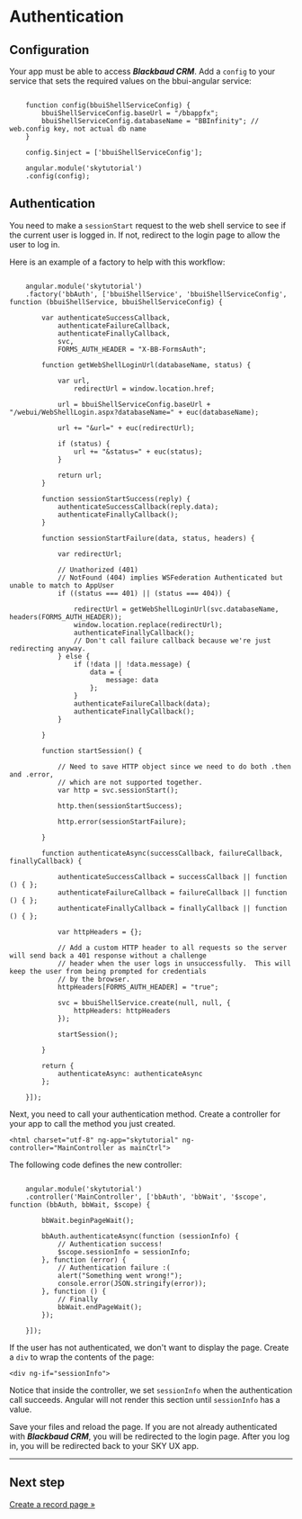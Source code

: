 # Authentication

## Configuration

Your app must be able to access ***Blackbaud CRM***. Add a `config` to your service that sets the required values on the bbui-angular service:

<pre><code>
    function config(bbuiShellServiceConfig) {
        bbuiShellServiceConfig.baseUrl = "/bbappfx";
        bbuiShellServiceConfig.databaseName = "BBInfinity"; // web.config key, not actual db name
    }

    config.$inject = ['bbuiShellServiceConfig'];

    angular.module('skytutorial')
    .config(config);
</code></pre>

## Authentication

You need to make a `sessionStart` request to the web shell service to see if the current user is logged in. If not, redirect to the login page to allow the user to log in.

Here is an example of a factory to help with this workflow:

<pre><code>
    angular.module('skytutorial')
    .factory('bbAuth', ['bbuiShellService', 'bbuiShellServiceConfig', function (bbuiShellService, bbuiShellServiceConfig) {

        var authenticateSuccessCallback,
            authenticateFailureCallback,
            authenticateFinallyCallback,
            svc,
            FORMS_AUTH_HEADER = "X-BB-FormsAuth";

        function getWebShellLoginUrl(databaseName, status) {

            var url,
                redirectUrl = window.location.href;

            url = bbuiShellServiceConfig.baseUrl + "/webui/WebShellLogin.aspx?databaseName=" + euc(databaseName);

            url += "&url=" + euc(redirectUrl);

            if (status) {
                url += "&status=" + euc(status);
            }

            return url;
        }

        function sessionStartSuccess(reply) {
            authenticateSuccessCallback(reply.data);
            authenticateFinallyCallback();
        }

        function sessionStartFailure(data, status, headers) {

            var redirectUrl;

            // Unathorized (401)
            // NotFound (404) implies WSFederation Authenticated but unable to match to AppUser
            if ((status === 401) || (status === 404)) {

                redirectUrl = getWebShellLoginUrl(svc.databaseName, headers(FORMS_AUTH_HEADER));
                window.location.replace(redirectUrl);
                authenticateFinallyCallback();
                // Don't call failure callback because we're just redirecting anyway.
            } else {
                if (!data || !data.message) {
                    data = {
                        message: data
                    };
                }
                authenticateFailureCallback(data);
                authenticateFinallyCallback();
            }

        }

        function startSession() {

            // Need to save HTTP object since we need to do both .then and .error,
            // which are not supported together.
            var http = svc.sessionStart();

            http.then(sessionStartSuccess);

            http.error(sessionStartFailure);

        }

        function authenticateAsync(successCallback, failureCallback, finallyCallback) {

            authenticateSuccessCallback = successCallback || function () { };
            authenticateFailureCallback = failureCallback || function () { };
            authenticateFinallyCallback = finallyCallback || function () { };

            var httpHeaders = {};

            // Add a custom HTTP header to all requests so the server will send back a 401 response without a challenge
            // header when the user logs in unsuccessfully.  This will keep the user from being prompted for credentials
            // by the browser.
            httpHeaders[FORMS_AUTH_HEADER] = "true";

            svc = bbuiShellService.create(null, null, {
                httpHeaders: httpHeaders
            });

            startSession();

        }

        return {
            authenticateAsync: authenticateAsync
        };

    }]);
</code></pre>

Next, you need to call your authentication method. Create a controller for your app to call the method you just created.

`<html charset="utf-8" ng-app="skytutorial" ng-controller="MainController as mainCtrl">`

The following code defines the new controller:

<pre><code>
    angular.module('skytutorial')
    .controller('MainController', ['bbAuth', 'bbWait', '$scope', function (bbAuth, bbWait, $scope) {

        bbWait.beginPageWait();

        bbAuth.authenticateAsync(function (sessionInfo) {
            // Authentication success!
            $scope.sessionInfo = sessionInfo;
        }, function (error) {
            // Authentication failure :(
            alert("Something went wrong!");
            console.error(JSON.stringify(error));
        }, function () {
            // Finally
            bbWait.endPageWait();
        });

    }]);
</code></pre>

If the user has not authenticated, we don't want to display the page. Create a `div` to wrap the contents of the page: 

`<div ng-if="sessionInfo">`

Notice that inside the controller, we set `sessionInfo` when the authentication call succeeds. Angular will not render this section until `sessionInfo` has a value.

Save your files and reload the page. If you are not already authenticated with ***Blackbaud CRM***, you will be redirected to the login page. After you log in, you will be redirected back to your SKY UX app.

<hr>

## Next step

[Create a record page »](https://github.com/blackbaud/bbui-angular/blob/docs-tutorials-edits/documentation/guides/4_create_record_page/README.md)
